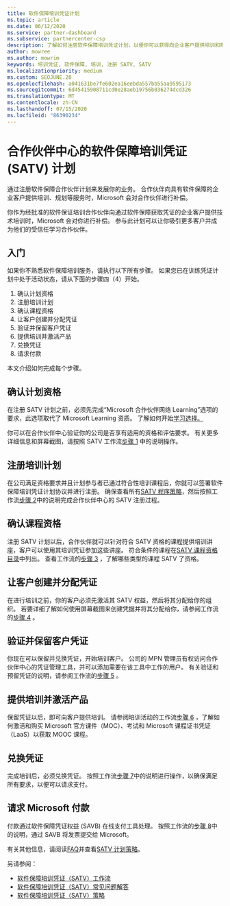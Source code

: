 ```yaml
---
title: 软件保障培训凭证计划
ms.topic: article
ms.date: 06/12/2020
ms.service: partner-dashboard
ms.subservice: partnercenter-csp
description: 了解如何注册软件保障培训凭证计划，以便你可以获得向企业客户提供培训和规划的补偿。
author: mowree
ms.author: mowrim
keywords: 培训凭证, 软件保障, 培训, 注册 SATV, SATV
ms.localizationpriority: medium
ms.custom: SEOJUNE.20
ms.openlocfilehash: a041631be7fe602ea16eebda557bb55aa9595173
ms.sourcegitcommit: 6d45415908711cd0e28aeb19756b036274dcd326
ms.translationtype: MT
ms.contentlocale: zh-CN
ms.lasthandoff: 07/15/2020
ms.locfileid: "86390234"
---
```

# <a name="software-assurance-training-voucher-satv-program-in-partner-center"></a>合作伙伴中心的软件保障培训凭证 (SATV) 计划

通过注册软件保障合作伙伴计划来发展你的业务。 合作伙伴向具有软件保障的企业客户提供培训、规划等服务时，Microsoft 会对合作伙伴进行补偿。

你作为经批准的软件保证培训合作伙伴向通过软件保障获取凭证的企业客户提供技术培训时，Microsoft 会对你进行补偿。 参与此计划可以让你吸引更多客户并成为他们的受信任学习合作伙伴。

## <a name="get-started"></a>入门

如果你不熟悉软件保障培训服务，请执行以下所有步骤。 如果您已在训练凭证计划中处于活动状态，请从下面的步骤四（4）开始。 

1. 确认计划资格
2. 注册培训计划
3. 确认课程资格
4. 让客户创建并分配凭证
5. 验证并保留客户凭证
6. 提供培训并激活产品
7. 兑换凭证
8. 请求付款

本文介绍如何完成每个步骤。

## <a name="confirm-program-eligibility"></a>确认计划资格

在注册 SATV 计划之前，必须先完成“Microsoft 合作伙伴网络 Learning”选项的要求，此选项取代了 Microsoft Learning 资质。 了解如何开始[学习选择。](https://partner.microsoft.com/membership/learning-partners)

你可以在合作伙伴中心验证你的公司是否享有适用的资格和评估要求。 有关更多详细信息和屏幕截图，请按照 SATV 工作流[步骤 1](https://query.prod.cms.rt.microsoft.com/cms/api/am/binary/RE4s3bB) 中的说明操作。

## <a name="enroll-in-the-training-program"></a>注册培训计划

在公司满足资格要求并且计划参与者已通过符合性培训课程后，你就可以签署软件保障培训凭证计划协议并进行注册。 确保查看所有[SATV 程序策略](https://query.prod.cms.rt.microsoft.com/cms/api/am/binary/RE3koEP)，然后按照工作流[步骤 2](https://query.prod.cms.rt.microsoft.com/cms/api/am/binary/RE4s3bB)中的说明完成合作伙伴中心的 SATV 注册过程。


## <a name="confirm-course-eligibility"></a>确认课程资格
注册 SATV 计划以后，合作伙伴就可以针对符合 SATV 资格的课程提供培训讲座，客户可以使用其培训凭证参加这些讲座。 符合条件的课程在[SATV 课程资格目录](https://savl-catalog.microsoft.com/)中列出。 查看工作流的[步骤 3](https://query.prod.cms.rt.microsoft.com/cms/api/am/binary/RE4s3bB) ，了解哪些类型的课程 SATV 了资格。

## <a name="have-customer-create-and-assign-voucher"></a>让客户创建并分配凭证

在进行培训之前，你的客户必须先激活其 SATV 权益，然后将其分配给你的组织。 若要详细了解如何使用屏幕截图来创建凭据并将其分配给你，请参阅工作流的[步骤 4](https://query.prod.cms.rt.microsoft.com/cms/api/am/binary/RE4s3bB) 。

## <a name="validate-and-reserve-customer-vouchers"></a>验证并保留客户凭证

你现在可以保留并兑换凭证，开始培训客户。 公司的 MPN 管理员有权访问合作伙伴中心的凭证管理工具，并可以添加需要在该工具中工作的用户。 有关验证和预留凭证的说明，请参阅工作流的[步骤 5](https://query.prod.cms.rt.microsoft.com/cms/api/am/binary/RE4s3bB) 。

## <a name="deliver-training-and-activate-product"></a>提供培训并激活产品

保留凭证以后，即可向客户提供培训。 请参阅培训活动的工作流[步骤 6](https://query.prod.cms.rt.microsoft.com/cms/api/am/binary/RE4s3bB) ，了解如何激活和购买 Microsoft 官方课件（MOC）、考试和 Microsoft 课程证书凭证（LaaS）以获取 MOOC 课程。

## <a name="redeem-voucher"></a>兑换凭证

完成培训后，必须兑换凭证。 按照工作流[步骤 7](https://query.prod.cms.rt.microsoft.com/cms/api/am/binary/RE4s3bB)中的说明进行操作，以确保满足所有要求，以便可以请求支付。 


## <a name="request-payment-from-microsoft"></a>请求 Microsoft 付款

付款通过软件保障凭证权益 (SAVB) 在线支付工具处理。 按照工作流的[步骤 8](https://query.prod.cms.rt.microsoft.com/cms/api/am/binary/RE4s3bB)中的说明，通过 SAVB 将发票提交给 Microsoft。 

有关其他信息，请阅读[FAQ](https://query.prod.cms.rt.microsoft.com/cms/api/am/binary/RE3kz5o)并查看[SATV 计划策略](https://query.prod.cms.rt.microsoft.com/cms/api/am/binary/RE3koEP)。

另请参阅：

- [软件保障培训凭证（SATV）工作流](https://query.prod.cms.rt.microsoft.com/cms/api/am/binary/RE4s3bB)
- [软件保障培训凭证（SATV）常见问题解答](https://query.prod.cms.rt.microsoft.com/cms/api/am/binary/RE3kz5o)
- [软件保障培训凭证（SATV）策略](https://query.prod.cms.rt.microsoft.com/cms/api/am/binary/RE3koEP)
